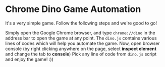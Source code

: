 # Chrome Dino Game Automation

It's a very simple game. Follow the following steps and we're good to go!

Simply open the Google Chrome browser, and type ```chrome://dino``` in the address bar to open the game at any point.
The ```dino.js``` contains various lines of codes which will help you automate the game.
Now, open browser console (by right clicking anywhere on the page, select **inspect element** and change the tab to **console**)
Pick any line of code from `dino.js` script and enjoy the game! :))